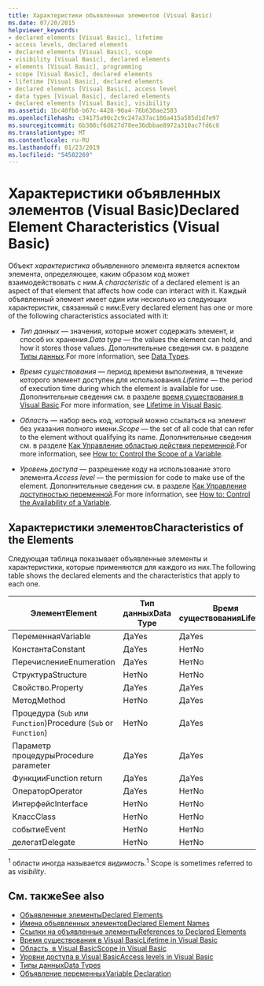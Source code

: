 ```yaml
---
title: Характеристики объявленных элементов (Visual Basic)
ms.date: 07/20/2015
helpviewer_keywords:
- declared elements [Visual Basic], lifetime
- access levels, declared elements
- declared elements [Visual Basic], scope
- visibility [Visual Basic], declared elements
- elements [Visual Basic], programming
- scope [Visual Basic], declared elements
- lifetime [Visual Basic], declared elements
- declared elements [Visual Basic], access level
- data types [Visual Basic], declared elements
- declared elements [Visual Basic], visibility
ms.assetid: 1bc40fb8-b67c-4428-90a4-76b630ae2583
ms.openlocfilehash: c34175a90c2c9c247a37ac186a415a585d1d7e97
ms.sourcegitcommit: 6b308cf6d627d78ee36dbbae8972a310ac7fd6c8
ms.translationtype: MT
ms.contentlocale: ru-RU
ms.lasthandoff: 01/23/2019
ms.locfileid: "54582269"
---
```

# <a name="declared-element-characteristics-visual-basic"></a><span data-ttu-id="e78db-102">Характеристики объявленных элементов (Visual Basic)</span><span class="sxs-lookup"><span data-stu-id="e78db-102">Declared Element Characteristics (Visual Basic)</span></span>
<span data-ttu-id="e78db-103">Объект *характеристика* объявленного элемента является аспектом элемента, определяющее, каким образом код может взаимодействовать с ним.</span><span class="sxs-lookup"><span data-stu-id="e78db-103">A *characteristic* of a declared element is an aspect of that element that affects how code can interact with it.</span></span> <span data-ttu-id="e78db-104">Каждый объявленный элемент имеет один или несколько из следующих характеристик, связанный с ним:</span><span class="sxs-lookup"><span data-stu-id="e78db-104">Every declared element has one or more of the following characteristics associated with it:</span></span>  
  
-   <span data-ttu-id="e78db-105">*Тип данных* — значения, которые может содержать элемент, и способ их хранения.</span><span class="sxs-lookup"><span data-stu-id="e78db-105">*Data type* — the values the element can hold, and how it stores those values.</span></span> <span data-ttu-id="e78db-106">Дополнительные сведения см. в разделе [Типы данных](../../../../visual-basic/language-reference/data-types/index.md).</span><span class="sxs-lookup"><span data-stu-id="e78db-106">For more information, see [Data Types](../../../../visual-basic/language-reference/data-types/index.md).</span></span>  
  
-   <span data-ttu-id="e78db-107">*Время существования* — период времени выполнения, в течение которого элемент доступен для использования.</span><span class="sxs-lookup"><span data-stu-id="e78db-107">*Lifetime* — the period of execution time during which the element is available for use.</span></span> <span data-ttu-id="e78db-108">Дополнительные сведения см. в разделе [время существования в Visual Basic](../../../../visual-basic/programming-guide/language-features/declared-elements/lifetime.md).</span><span class="sxs-lookup"><span data-stu-id="e78db-108">For more information, see [Lifetime in Visual Basic](../../../../visual-basic/programming-guide/language-features/declared-elements/lifetime.md).</span></span>  
  
-   <span data-ttu-id="e78db-109">*Область* — набор весь код, который можно ссылаться на элемент без указания полного имени.</span><span class="sxs-lookup"><span data-stu-id="e78db-109">*Scope* — the set of all code that can refer to the element without qualifying its name.</span></span> <span data-ttu-id="e78db-110">Дополнительные сведения см. в разделе [Как Управление областью действия переменной](../../../../visual-basic/programming-guide/language-features/declared-elements/how-to-control-the-scope-of-a-variable.md).</span><span class="sxs-lookup"><span data-stu-id="e78db-110">For more information, see [How to: Control the Scope of a Variable](../../../../visual-basic/programming-guide/language-features/declared-elements/how-to-control-the-scope-of-a-variable.md).</span></span>  
  
-   <span data-ttu-id="e78db-111">*Уровень доступа* — разрешение коду на использование этого элемента.</span><span class="sxs-lookup"><span data-stu-id="e78db-111">*Access level* — the permission for code to make use of the element.</span></span> <span data-ttu-id="e78db-112">Дополнительные сведения см. в разделе [Как Управление доступностью переменной](../../../../visual-basic/programming-guide/language-features/declared-elements/how-to-control-the-availability-of-a-variable.md).</span><span class="sxs-lookup"><span data-stu-id="e78db-112">For more information, see [How to: Control the Availability of a Variable](../../../../visual-basic/programming-guide/language-features/declared-elements/how-to-control-the-availability-of-a-variable.md).</span></span>  
  
## <a name="characteristics-of-the-elements"></a><span data-ttu-id="e78db-113">Характеристики элементов</span><span class="sxs-lookup"><span data-stu-id="e78db-113">Characteristics of the Elements</span></span>  
 <span data-ttu-id="e78db-114">Следующая таблица показывает объявленные элементы и характеристики, которые применяются для каждого из них.</span><span class="sxs-lookup"><span data-stu-id="e78db-114">The following table shows the declared elements and the characteristics that apply to each one.</span></span>  
  
|<span data-ttu-id="e78db-115">Элемент</span><span class="sxs-lookup"><span data-stu-id="e78db-115">Element</span></span>|<span data-ttu-id="e78db-116">Тип данных</span><span class="sxs-lookup"><span data-stu-id="e78db-116">Data Type</span></span>|<span data-ttu-id="e78db-117">Время существования</span><span class="sxs-lookup"><span data-stu-id="e78db-117">Lifetime</span></span>|<span data-ttu-id="e78db-118">Область <sup>1</sup></span><span class="sxs-lookup"><span data-stu-id="e78db-118">Scope <sup>1</sup></span></span>|<span data-ttu-id="e78db-119">Уровень доступа</span><span class="sxs-lookup"><span data-stu-id="e78db-119">Access Level</span></span>|  
|-------------|---------------|--------------|------------------------|------------------|  
|<span data-ttu-id="e78db-120">Переменная</span><span class="sxs-lookup"><span data-stu-id="e78db-120">Variable</span></span>|<span data-ttu-id="e78db-121">Да</span><span class="sxs-lookup"><span data-stu-id="e78db-121">Yes</span></span>|<span data-ttu-id="e78db-122">Да</span><span class="sxs-lookup"><span data-stu-id="e78db-122">Yes</span></span>|<span data-ttu-id="e78db-123">Да</span><span class="sxs-lookup"><span data-stu-id="e78db-123">Yes</span></span>|<span data-ttu-id="e78db-124">Да</span><span class="sxs-lookup"><span data-stu-id="e78db-124">Yes</span></span>|  
|<span data-ttu-id="e78db-125">Константа</span><span class="sxs-lookup"><span data-stu-id="e78db-125">Constant</span></span>|<span data-ttu-id="e78db-126">Да</span><span class="sxs-lookup"><span data-stu-id="e78db-126">Yes</span></span>|<span data-ttu-id="e78db-127">Нет</span><span class="sxs-lookup"><span data-stu-id="e78db-127">No</span></span>|<span data-ttu-id="e78db-128">Да</span><span class="sxs-lookup"><span data-stu-id="e78db-128">Yes</span></span>|<span data-ttu-id="e78db-129">Да</span><span class="sxs-lookup"><span data-stu-id="e78db-129">Yes</span></span>|  
|<span data-ttu-id="e78db-130">Перечисление</span><span class="sxs-lookup"><span data-stu-id="e78db-130">Enumeration</span></span>|<span data-ttu-id="e78db-131">Да</span><span class="sxs-lookup"><span data-stu-id="e78db-131">Yes</span></span>|<span data-ttu-id="e78db-132">Нет</span><span class="sxs-lookup"><span data-stu-id="e78db-132">No</span></span>|<span data-ttu-id="e78db-133">Да</span><span class="sxs-lookup"><span data-stu-id="e78db-133">Yes</span></span>|<span data-ttu-id="e78db-134">Да</span><span class="sxs-lookup"><span data-stu-id="e78db-134">Yes</span></span>|  
|<span data-ttu-id="e78db-135">Структура</span><span class="sxs-lookup"><span data-stu-id="e78db-135">Structure</span></span>|<span data-ttu-id="e78db-136">Нет</span><span class="sxs-lookup"><span data-stu-id="e78db-136">No</span></span>|<span data-ttu-id="e78db-137">Нет</span><span class="sxs-lookup"><span data-stu-id="e78db-137">No</span></span>|<span data-ttu-id="e78db-138">Да</span><span class="sxs-lookup"><span data-stu-id="e78db-138">Yes</span></span>|<span data-ttu-id="e78db-139">Да</span><span class="sxs-lookup"><span data-stu-id="e78db-139">Yes</span></span>|  
|<span data-ttu-id="e78db-140">Свойство.</span><span class="sxs-lookup"><span data-stu-id="e78db-140">Property</span></span>|<span data-ttu-id="e78db-141">Да</span><span class="sxs-lookup"><span data-stu-id="e78db-141">Yes</span></span>|<span data-ttu-id="e78db-142">Да</span><span class="sxs-lookup"><span data-stu-id="e78db-142">Yes</span></span>|<span data-ttu-id="e78db-143">Да</span><span class="sxs-lookup"><span data-stu-id="e78db-143">Yes</span></span>|<span data-ttu-id="e78db-144">Да</span><span class="sxs-lookup"><span data-stu-id="e78db-144">Yes</span></span>|  
|<span data-ttu-id="e78db-145">Метод</span><span class="sxs-lookup"><span data-stu-id="e78db-145">Method</span></span>|<span data-ttu-id="e78db-146">Нет</span><span class="sxs-lookup"><span data-stu-id="e78db-146">No</span></span>|<span data-ttu-id="e78db-147">Да</span><span class="sxs-lookup"><span data-stu-id="e78db-147">Yes</span></span>|<span data-ttu-id="e78db-148">Да</span><span class="sxs-lookup"><span data-stu-id="e78db-148">Yes</span></span>|<span data-ttu-id="e78db-149">Да</span><span class="sxs-lookup"><span data-stu-id="e78db-149">Yes</span></span>|  
|<span data-ttu-id="e78db-150">Процедура (`Sub` или `Function`)</span><span class="sxs-lookup"><span data-stu-id="e78db-150">Procedure (`Sub` or `Function`)</span></span>|<span data-ttu-id="e78db-151">Нет</span><span class="sxs-lookup"><span data-stu-id="e78db-151">No</span></span>|<span data-ttu-id="e78db-152">Да</span><span class="sxs-lookup"><span data-stu-id="e78db-152">Yes</span></span>|<span data-ttu-id="e78db-153">Да</span><span class="sxs-lookup"><span data-stu-id="e78db-153">Yes</span></span>|<span data-ttu-id="e78db-154">Да</span><span class="sxs-lookup"><span data-stu-id="e78db-154">Yes</span></span>|  
|<span data-ttu-id="e78db-155">Параметр процедуры</span><span class="sxs-lookup"><span data-stu-id="e78db-155">Procedure parameter</span></span>|<span data-ttu-id="e78db-156">Да</span><span class="sxs-lookup"><span data-stu-id="e78db-156">Yes</span></span>|<span data-ttu-id="e78db-157">Да</span><span class="sxs-lookup"><span data-stu-id="e78db-157">Yes</span></span>|<span data-ttu-id="e78db-158">Да</span><span class="sxs-lookup"><span data-stu-id="e78db-158">Yes</span></span>|<span data-ttu-id="e78db-159">Нет</span><span class="sxs-lookup"><span data-stu-id="e78db-159">No</span></span>|  
|<span data-ttu-id="e78db-160">Функции</span><span class="sxs-lookup"><span data-stu-id="e78db-160">Function return</span></span>|<span data-ttu-id="e78db-161">Да</span><span class="sxs-lookup"><span data-stu-id="e78db-161">Yes</span></span>|<span data-ttu-id="e78db-162">Да</span><span class="sxs-lookup"><span data-stu-id="e78db-162">Yes</span></span>|<span data-ttu-id="e78db-163">Да</span><span class="sxs-lookup"><span data-stu-id="e78db-163">Yes</span></span>|<span data-ttu-id="e78db-164">Нет</span><span class="sxs-lookup"><span data-stu-id="e78db-164">No</span></span>|  
|<span data-ttu-id="e78db-165">Оператор</span><span class="sxs-lookup"><span data-stu-id="e78db-165">Operator</span></span>|<span data-ttu-id="e78db-166">Да</span><span class="sxs-lookup"><span data-stu-id="e78db-166">Yes</span></span>|<span data-ttu-id="e78db-167">Нет</span><span class="sxs-lookup"><span data-stu-id="e78db-167">No</span></span>|<span data-ttu-id="e78db-168">Да</span><span class="sxs-lookup"><span data-stu-id="e78db-168">Yes</span></span>|<span data-ttu-id="e78db-169">Да</span><span class="sxs-lookup"><span data-stu-id="e78db-169">Yes</span></span>|  
|<span data-ttu-id="e78db-170">Интерфейс</span><span class="sxs-lookup"><span data-stu-id="e78db-170">Interface</span></span>|<span data-ttu-id="e78db-171">Нет</span><span class="sxs-lookup"><span data-stu-id="e78db-171">No</span></span>|<span data-ttu-id="e78db-172">Нет</span><span class="sxs-lookup"><span data-stu-id="e78db-172">No</span></span>|<span data-ttu-id="e78db-173">Да</span><span class="sxs-lookup"><span data-stu-id="e78db-173">Yes</span></span>|<span data-ttu-id="e78db-174">Да</span><span class="sxs-lookup"><span data-stu-id="e78db-174">Yes</span></span>|  
|<span data-ttu-id="e78db-175">Класс</span><span class="sxs-lookup"><span data-stu-id="e78db-175">Class</span></span>|<span data-ttu-id="e78db-176">Нет</span><span class="sxs-lookup"><span data-stu-id="e78db-176">No</span></span>|<span data-ttu-id="e78db-177">Нет</span><span class="sxs-lookup"><span data-stu-id="e78db-177">No</span></span>|<span data-ttu-id="e78db-178">Да</span><span class="sxs-lookup"><span data-stu-id="e78db-178">Yes</span></span>|<span data-ttu-id="e78db-179">Да</span><span class="sxs-lookup"><span data-stu-id="e78db-179">Yes</span></span>|  
|<span data-ttu-id="e78db-180">событие</span><span class="sxs-lookup"><span data-stu-id="e78db-180">Event</span></span>|<span data-ttu-id="e78db-181">Нет</span><span class="sxs-lookup"><span data-stu-id="e78db-181">No</span></span>|<span data-ttu-id="e78db-182">Нет</span><span class="sxs-lookup"><span data-stu-id="e78db-182">No</span></span>|<span data-ttu-id="e78db-183">Да</span><span class="sxs-lookup"><span data-stu-id="e78db-183">Yes</span></span>|<span data-ttu-id="e78db-184">Да</span><span class="sxs-lookup"><span data-stu-id="e78db-184">Yes</span></span>|  
|<span data-ttu-id="e78db-185">делегат</span><span class="sxs-lookup"><span data-stu-id="e78db-185">Delegate</span></span>|<span data-ttu-id="e78db-186">Нет</span><span class="sxs-lookup"><span data-stu-id="e78db-186">No</span></span>|<span data-ttu-id="e78db-187">Нет</span><span class="sxs-lookup"><span data-stu-id="e78db-187">No</span></span>|<span data-ttu-id="e78db-188">Да</span><span class="sxs-lookup"><span data-stu-id="e78db-188">Yes</span></span>|<span data-ttu-id="e78db-189">Да</span><span class="sxs-lookup"><span data-stu-id="e78db-189">Yes</span></span>|  
  
 <span data-ttu-id="e78db-190"><sup>1</sup> области иногда называется *видимость*.</span><span class="sxs-lookup"><span data-stu-id="e78db-190"><sup>1</sup> Scope is sometimes referred to as *visibility*.</span></span>  
  
## <a name="see-also"></a><span data-ttu-id="e78db-191">См. также</span><span class="sxs-lookup"><span data-stu-id="e78db-191">See also</span></span>
- [<span data-ttu-id="e78db-192">Объявленные элементы</span><span class="sxs-lookup"><span data-stu-id="e78db-192">Declared Elements</span></span>](../../../../visual-basic/programming-guide/language-features/declared-elements/index.md)
- [<span data-ttu-id="e78db-193">Имена объявленных элементов</span><span class="sxs-lookup"><span data-stu-id="e78db-193">Declared Element Names</span></span>](../../../../visual-basic/programming-guide/language-features/declared-elements/declared-element-names.md)
- [<span data-ttu-id="e78db-194">Ссылки на объявленные элементы</span><span class="sxs-lookup"><span data-stu-id="e78db-194">References to Declared Elements</span></span>](../../../../visual-basic/programming-guide/language-features/declared-elements/references-to-declared-elements.md)
- [<span data-ttu-id="e78db-195">Время существования в Visual Basic</span><span class="sxs-lookup"><span data-stu-id="e78db-195">Lifetime in Visual Basic</span></span>](../../../../visual-basic/programming-guide/language-features/declared-elements/lifetime.md)
- [<span data-ttu-id="e78db-196">Область, в Visual Basic</span><span class="sxs-lookup"><span data-stu-id="e78db-196">Scope in Visual Basic</span></span>](../../../../visual-basic/programming-guide/language-features/declared-elements/scope.md)
- [<span data-ttu-id="e78db-197">Уровни доступа в Visual Basic</span><span class="sxs-lookup"><span data-stu-id="e78db-197">Access levels in Visual Basic</span></span>](../../../../visual-basic/programming-guide/language-features/declared-elements/access-levels.md)
- [<span data-ttu-id="e78db-198">Типы данных</span><span class="sxs-lookup"><span data-stu-id="e78db-198">Data Types</span></span>](../../../../visual-basic/programming-guide/language-features/data-types/index.md)
- [<span data-ttu-id="e78db-199">Объявление переменных</span><span class="sxs-lookup"><span data-stu-id="e78db-199">Variable Declaration</span></span>](../../../../visual-basic/programming-guide/language-features/variables/variable-declaration.md)
